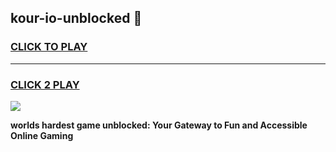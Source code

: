 
## kour-io-unblocked 👋
<h3>
<a href="https://premium.freeplayer.one?title=kour-io-unblocked&ref=14F">CLICK TO PLAY</a></h3>
<hr>

<h3>
<a href="https://premium.freeplayer.one?title=kour-io-unblocked&ref=14F">CLICK 2 PLAY</a>
  
</h3>

<a href="https://premium.freeplayer.one?title=kour-io-unblocked&ref=12F/"><img src="https://clearcache.store/games.png"></a>


**worlds hardest game unblocked: Your Gateway to Fun and Accessible Online Gaming**
